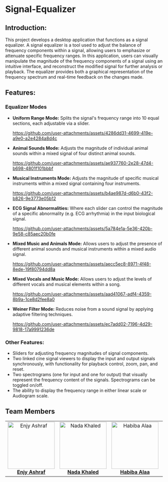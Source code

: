 # Signal-Equalizer

## Introduction:
This project develops a desktop application that functions as a signal equalizer. A signal equalizer is a tool used to adjust the balance of frequency components within a signal, allowing users to emphasize or attenuate specific frequency ranges. In this application, users can visually manipulate the magnitude of the frequency components of a signal using an intuitive interface, and reconstruct the modified signal for further analysis or playback. The equalizer provides both a graphical representation of the frequency spectrum and real-time feedback on the changes made.

## Features:
### Equalizer Modes

* **Uniform Range Mode:** Splits the signal's frequency range into 10 equal sections, each adjustable via a slider.
  
    https://github.com/user-attachments/assets/4286dd31-4699-419e-a9e0-a2e4284a8d4c

* **Animal Sounds Mode:** Adjusts the magnitude of individual animal sounds within a mixed signal of four distinct animal sounds.
  
    https://github.com/user-attachments/assets/ae937760-2e28-47d4-b698-4801f101bbbf
  
* **Musical Instruments Mode:**  Adjusts the magnitude of specific musical instruments within a mixed signal containing four instruments.
    
    https://github.com/user-attachments/assets/b4ae987d-d6b0-43f2-b826-9e3773e05b12

* **ECG Signal Abnormalities:** Where each slider can control the magnitude of a specific abnormality (e.g. ECG arrhythmia) in the input biological signal.

    https://github.com/user-attachments/assets/5a784e1a-5e36-420b-9e58-c85aec20b0fe
* **Mixed Music and Animals Mode:**  Allows users to adjust the presence of different animal sounds and musical instruments within a mixed audio signal.

    https://github.com/user-attachments/assets/aecc5ec8-8971-4f48-8ede-19f80794dd8a
* **Mixed Vocals and Music Mode:** Allows users to adjust the levels of different vocals and musical elements within a song.

    https://github.com/user-attachments/assets/aad41067-adf4-4359-8b9a-1ce8d2fee8a0

* **Weiner Filter Mode:** Reduces noise from a sound signal by applying adaptive filtering techniques.

    https://github.com/user-attachments/assets/ec7add02-7196-4d29-9818-17a9991236de

### Other Features:

*   Sliders for adjusting frequency magnitudes of signal components.
*   Two linked cine signal viewers to display the input and output signals synchronously, with functionality for playback control, zoom, pan, and reset. 
*   Two spectrograms (one for input and one for output) that visually represent the frequency content of the signals. Spectrograms can be toggled on/off.
*   The ability to display the frequency range in either linear scale or Audiogram scale.

## Team Members
<div align="center">
  <table style="border-collapse: collapse; border: none;">
    <tr>
      <td align="center" style="border: none;">
        <img src="https://github.com/user-attachments/assets/b8b8ea9d-ccb6-4ad0-b900-8e48ef2113a8" alt="Enjy Ashraf" width="150" height="150"><br>
        <a href="https://github.com/enjyashraf18"><b>Enjy Ashraf</b></a>
      </td>
      <td align="center" style="border: none;">
        <img src="https://github.com/user-attachments/assets/5de3e403-7fce-4000-95d2-e9f07e0d78cf" alt="Nada Khaled" width="150" height="150"><br>
        <a href="https://github.com/NadaKhaled157"><b>Nada Khaled</b></a>
      </td>
      <td align="center" style="border: none;">
        <img src="https://github.com/user-attachments/assets/4b1f5180-2250-49ae-869f-4d00fb89447a" alt="Habiba Alaa" width="150" height="150"><br>
        <a href="https://github.com/habibaalaa123"><b>Habiba Alaa</b></a>
      </td>
      <td align="center" style="border: none;">
        <img src="https://github.com/user-attachments/assets/567fd220-acc8-4094-bfe0-5939a0048ca9" alt="Shahd Ahmed" width="150" height="150"><br>
        <a href="https://github.com/Shahd-A-Mahmoud"><b>Shahd Ahmed</b></a>
      </td>
    </tr>
  </table>
</div>

